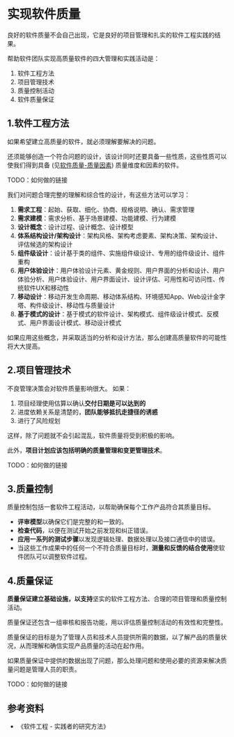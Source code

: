 # 实现软件质量
良好的软件质量不会自己出现，它是良好的项目管理和扎实的软件工程实践的结果。

帮助软件团队实现高质量软件的四大管理和实践活动是：
1. 软件工程方法
2. 项目管理技术
3. 质量控制活动
4. 软件质量保证

## 1.软件工程方法
如果希望建立高质量的软件，就必须理解要解决的问题。

还须能够创造一个符合问题的设计，该设计同时还要具备一些性质，这些性质可以使我们得到具备 (见[软件质量-质量因素](./what-is-software-quality.md)) 质量维度和因素的软件。

TODO：如何做的链接

我们对问题合理完整的理解和综合性的设计，有这些方法可以学习：
1. **需求工程**：起始、获取、细化、协商、规格说明、确认、需求管理
2. **需求建模**：需求分析、基于场景建模、功能建模、行为建模
3. **设计概念**：设计过程、设计概念、设计模型
4. **体系结构设计/架构设计**：架构风格、架构考虑要素、架构决策、架构设计、评估候选的架构设计
5. **组件级设计**：设计基于类的组件、实施组件级设计、专用的组件级设计、组件重构
6. **用户体验设计**：用户体验设计元素、黄金规则、用户界面的分析和设计、用户体验分析、用户体验设计、用户界面设计、设计评估、可用性和可访问性、传统软件UX和移动性
7. **移动设计**：移动开发生命周期、移动体系结构、环境感知App、Web设计金字塔、构件级设计、移动性与质量设计
8. **基于模式的设计**：基于模式的软件设计、架构模式、组件级设计模式、反模式、用户界面设计模式、移动设计模式

如果应用这些概念，并采取适当的分析和设计方法，那么创建高质量软件的可能性将大大提高。

## 2.项目管理技术
不良管理决策会对软件质量影响很大。
如果：
1. 项目经理使用估算以确认**交付日期是可以达到的**
2. 进度依赖关系是清楚的，**团队能够抵抗走捷径的诱惑**
3. 进行了风险规划

这样，除了问题就不会引起混乱，软件质量将受到积极的影响。

此外，**项目计划应该包括明确的质量管理和变更管理技术**。

TODO：如何做的链接

## 3.质量控制
质量控制包括一套软件工程活动，以帮助确保每个工作产品符合其质量目标。
* **评审模型**以确保它们是完整的和一致的。
* **检查代码**，以便在测试开始之前发现和纠正错误。
* **应用一系列的测试步骤**以发现逻辑处理、数据处理以及接口通信中的错误。
* 当这些工作成果中的任何一个不符合质量目标时，**测量和反馈的结合使用**使软件团队可以调整软件过程。

## 4.质量保证
**质量保证建立基础设施，以支持**坚实的软件工程方法、合理的项目管理和质量控制活动。

质量保证还包含一组审核和报告功能，用以评估质量控制活动的有效性和完整性。

质量保证的目标是为了管理人员和技术人员提供所需的数据，以了解产品的质量状况，从而理解和确信实现产品质量的活动在起作用。

如果质量保证中提供的数据出现了问题，那么处理问题和使用必要的资源来解决质量问题是管理人员的职责。

TODO：如何做的链接

## 参考资料
* 《软件工程 - 实践者的研究方法》